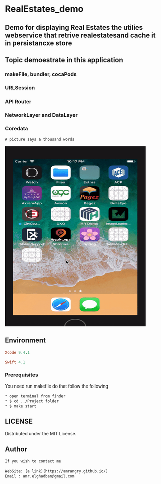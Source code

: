 # RealEstates_demo

## Demo for displaying Real Estates the utilies webservice that retrive realestatesand cache it in persistancxe store ##

Topic demoestrate in this application
---
### makeFile, bundler, cocaPods ###
### URLSession ###
### API Router ###
### NetworkLayer and DataLayer ###
### Coredata ###


```ruby
A picture says a thousand words
```

![Alt text](https://github.com/amrangry/backbase/blob/master/sample.gif?raw=true "sample")


Environment
---
```ruby
Xcode 9.4.1
```
```ruby
Swift 4.1
```

### Prerequisites
You need run makefile do that follow the following 

```
* open terminal from finder
* $ cd ../Project folder 
* $ make start
```


LICENSE
---
Distributed under the MIT License.


Author
---
```
If you wish to contact me

WebSite: [a link](https://amrangry.github.io/) 
Email : amr.elghadban@gmail.com
```
